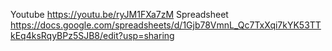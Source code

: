 Youtube
https://youtu.be/ryJM1FXa7zM
Spreadsheet
https://docs.google.com/spreadsheets/d/1Gjb78VmnL_Qc7TxXqi7kYK53TTkEq4ksRqyBPz5SJB8/edit?usp=sharing
